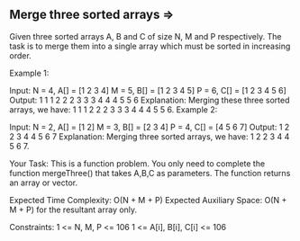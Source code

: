 Merge three sorted arrays  =>
-------------------------


Given three sorted arrays A, B and C of size N, M and P respectively. The task is to merge them into a single array which must be sorted in increasing order.

Example 1:

Input: 
N = 4, A[] = [1 2 3 4] 
M = 5, B[] = [1 2 3 4 5] 
P = 6, C[] = [1 2 3 4 5 6]
Output: 1 1 1 2 2 2 3 3 3 4 4 4 5 5 6
Explanation: Merging these three sorted 
arrays, we have: 
1 1 1 2 2 2 3 3 3 4 4 4 5 5 6.
Example 2:

Input: 
N = 2, A[] = [1 2]
M = 3, B[] = [2 3 4] 
P = 4, C[] = [4 5 6 7]
Output: 1 2 2 3 4 4 5 6 7
Explanation: Merging three sorted arrays, 
we have: 1 2 2 3 4 4 5 6 7.

Your Task:
This is a function problem. You only need to complete the function mergeThree() that takes A,B,C as parameters. The function returns an array or vector.

Expected Time Complexity: O(N + M + P)
Expected Auxiliary Space: O(N + M + P) for the resultant array only.

Constraints:
1 <= N, M, P <= 106
1 <= A[i], B[i], C[i] <= 106
